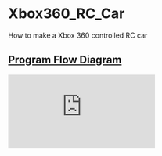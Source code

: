 # Xbox360_RC_Car
How to make a Xbox 360 controlled RC car

## [Program Flow Diagram](https://github.com/jimenezjose/Xbox360_RC_Car/blob/master/images/Xbox360_RC_Car%20Program%20Flow.pdf)
![alt text]( https://github.com/jimenezjose/Xbox360_RC_Car/blob/master/images/Xbox360_RC_Car%20Program%20Flow.pdf "Program flow")
